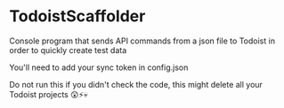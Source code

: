 # TodoistScaffolder
Console program that sends API commands from a json file to Todoist in order to quickly create test data

You'll need to add your sync token in config.json

Do not run this if you didn't check the code, 
this might delete all your Todoist projects 😲⚡💀
